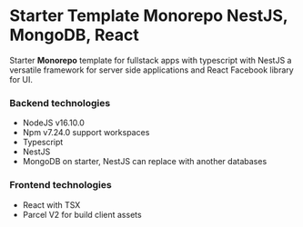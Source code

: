 # Starter Template Monorepo NestJS, MongoDB, React
Starter **Monorepo** template for fullstack apps with typescript with NestJS a versatile framework for server side applications and React Facebook library for UI.
### Backend technologies
- NodeJS v16.10.0
- Npm v7.24.0 support workspaces
- Typescript
- NestJS
- MongoDB on starter, NestJS can replace with another databases
### Frontend technologies
- React with TSX
- Parcel V2 for build client assets
